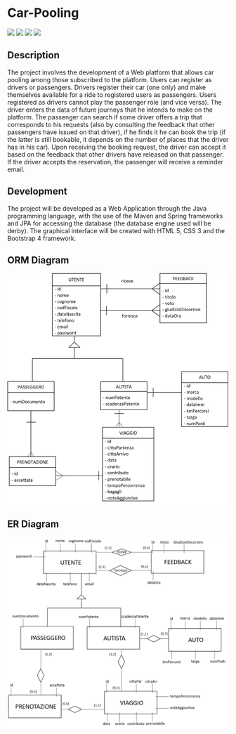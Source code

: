# Car-Pooling

![](https://img.shields.io/badge/PROJECT%20TYPE-SCHOOL-yellow?style=for-the-badge)
![](https://img.shields.io/badge/LICENSE-UNLICENSE-brightgreen?style=for-the-badge)
![](https://img.shields.io/badge/IDE-VS%20CODE-blue?style=for-the-badge)
![](https://img.shields.io/badge/language-Java-lightblue?style=for-the-badge&logo=java&logoColor=red)

##  Description

The project involves the development of a Web platform that allows car pooling among those subscribed to the platform. Users can register as drivers or passengers. Drivers register their car (one only) and make themselves available for a ride to registered users as passengers. Users registered as drivers cannot play the passenger role (and vice versa). The driver enters the data of future journeys that he intends to make on the platform. The passenger can search if some driver offers a trip that corresponds to his requests (also by consulting the feedback that other passengers have issued on that driver), if he finds it he can book the trip (if the latter is still bookable, it depends on the number of places that the driver has in his car). Upon receiving the booking request, the driver can accept it based on the feedback that other drivers have released on that passenger. If the driver accepts the reservation, the passenger will receive a reminder email.

## Development

The project will be developed as a Web Application through the Java programming language, with the use of the Maven and Spring frameworks and JPA for accessing the database (the database engine used will be derby). The graphical interface will be created with HTML 5, CSS 3 and the Bootstrap 4 framework.

## ORM Diagram
![](https://github.com/Alessio789/Car-Pooling/blob/master/docs/ORM%20diagram.png)


## ER Diagram

![](https://github.com/Alessio789/Car-Pooling/blob/master/docs/ER%20diagram.png)

